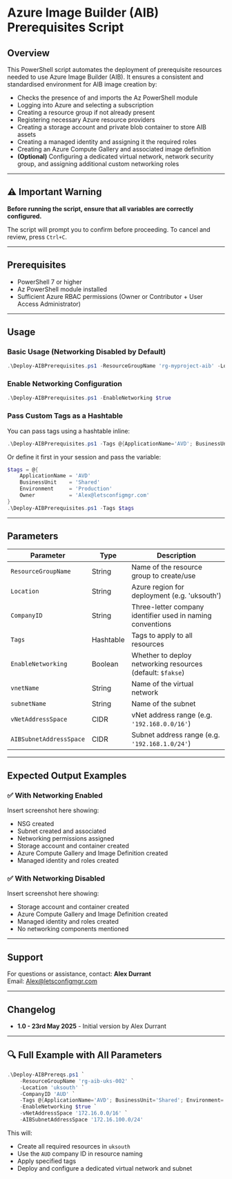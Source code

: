 # Azure Image Builder (AIB) Prerequisites Script

## Overview
This PowerShell script automates the deployment of prerequisite resources needed to use Azure Image Builder (AIB). It ensures a consistent and standardised environment for AIB image creation by:

- Checks the presence of and imports the Az PowerShell module
- Logging into Azure and selecting a subscription
- Creating a resource group if not already present
- Registering necessary Azure resource providers
- Creating a storage account and private blob container to store AIB assets
- Creating a managed identity and assigning it the required roles
- Creating an Azure Compute Gallery and associated image definition
- **(Optional)** Configuring a dedicated virtual network, network security group, and assigning additional custom networking roles

---

## ⚠️ Important Warning
**Before running the script, ensure that all variables are correctly configured.**

The script will prompt you to confirm before proceeding. To cancel and review, press `Ctrl+C`.

---

## Prerequisites
- PowerShell 7 or higher
- Az PowerShell module installed
- Sufficient Azure RBAC permissions (Owner or Contributor + User Access Administrator)

---

## Usage

### Basic Usage (Networking Disabled by Default)

```powershell
.\Deploy-AIBPrerequisites.ps1 -ResourceGroupName 'rg-myproject-aib' -Location 'uksouth' -CompanyID 'XYZ'
```

### Enable Networking Configuration

```powershell
.\Deploy-AIBPrerequisites.ps1 -EnableNetworking $true
```

### Pass Custom Tags as a Hashtable

You can pass tags using a hashtable inline:

```powershell
.\Deploy-AIBPrerequisites.ps1 -Tags @{ApplicationName='AVD'; BusinessUnit='Shared'; Environment='Production'; Owner='Alex@letsconfigmgr.com'}
```

Or define it first in your session and pass the variable:

```powershell
$tags = @{
    ApplicationName = 'AVD'
    BusinessUnit    = 'Shared'
    Environment     = 'Production'
    Owner           = 'Alex@letsconfigmgr.com'
}
.\Deploy-AIBPrerequisites.ps1 -Tags $tags
```

---

## Parameters

| Parameter              | Type       | Description                                                                 |
|------------------------|------------|-----------------------------------------------------------------------------|
| `ResourceGroupName`    | String     | Name of the resource group to create/use                                    |
| `Location`             | String     | Azure region for deployment (e.g. 'uksouth')                                |
| `CompanyID`            | String     | Three-letter company identifier used in naming conventions                  |
| `Tags`                 | Hashtable  | Tags to apply to all resources                                              |
| `EnableNetworking`     | Boolean    | Whether to deploy networking resources (default: `$fakse`)                  |
| `vnetName`             | String     | Name of the virtual network                                                 |
| `subnetName`           | String     | Name of the subnet                                                          |
| `vNetAddressSpace`     | CIDR       | vNet address range (e.g. `'192.168.0.0/16'`)                                |
| `AIBSubnetAddressSpace`| CIDR       | Subnet address range (e.g. `'192.168.1.0/24'`)                              |

---

## Expected Output Examples

### ✅ With Networking Enabled
Insert screenshot here showing:
- NSG created
- Subnet created and associated
- Networking permissions assigned
- Storage account and container created
- Azure Compute Gallery and Image Definition created
- Managed identity and roles created

### ✅ With Networking Disabled
Insert screenshot here showing:
- Storage account and container created
- Azure Compute Gallery and Image Definition created
- Managed identity and roles created
- No networking components mentioned

---

## Support
For questions or assistance, contact:
**Alex Durrant**  
Email: Alex@letsconfigmgr.com

---

## Changelog
- **1.0 - 23rd May 2025** - Initial version by Alex Durrant


---

## 🔍 Full Example with All Parameters

```powershell
.\Deploy-AIBPrereqs.ps1 `
    -ResourceGroupName 'rg-aib-uks-002' `
    -Location 'uksouth' `
    -CompanyID 'AUD' `
    -Tags @{ApplicationName='AVD'; BusinessUnit='Shared'; Environment='Production'; Owner='Alex@letsconfigmgr.com'} `
    -EnableNetworking $true `
    -vNetAddressSpace '172.16.0.0/16' `
    -AIBSubnetAddressSpace '172.16.100.0/24'
```

This will:
- Create all required resources in `uksouth`
- Use the `AUD` company ID in resource naming
- Apply specified tags
- Deploy and configure a dedicated virtual network and subnet

